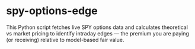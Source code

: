 # spy-options-edge
This Python script fetches live SPY options data and calculates theoretical vs market pricing to identify intraday edges — the premium you are paying (or receiving) relative to model-based fair value.
